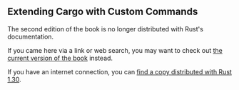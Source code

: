 ## Extending Cargo with Custom Commands

The second edition of the book is no longer distributed with Rust's documentation.

If you came here via a link or web search, you may want to check out [the current
version of the book](../ch14-05-extending-cargo.html) instead.

If you have an internet connection, you can [find a copy distributed with
Rust
1.30](https://doc.rust-lang.org/1.30.0/book/second-edition/ch14-05-extending-cargo.html).